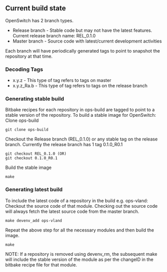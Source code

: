 ## Current build state
OpenSwitch has 2 branch types.
* Release branch - Stable code but may not have the latest features. Current release branch name: REL_0.1.0
* Master branch - Source code with latest/current development activities

Each branch will have periodically generated tags to point to snapshot the repository at that time.
### Decoding Tags
* x.y.z - This type of tag refers to tags on master
* x.y.z_Ra.b - This type of tag refers to tags on the release branch

### Generating stable build
Bitbake recipes for each repository in ops-build are tagged to point to a stable version of the repository. To build a stable image for OpenSwitch:
Clone ops-build
```
git clone ops-build
```
Checkout the Release branch (REL_0.1.0) or any stable tag on the release branch. Currently the release branch has 1 tag 0.1.0_R0.1
```
git checkout REL_0.1.0 (OR)
git checkout 0.1.0_R0.1
```
Build the stable image
```
make
```

### Generating latest build
To include the latest code of a repository in the build e.g. ops-vland:
Checkout the source code of that module. Checking out the source code will always fetch the latest source code from the master branch.
```
make devenv_add ops-vland
```
Repeat the above step for all the necessary modules and then build the image.
```
make
```
NOTE: If a repository is removed using devenv_rm, the subsequent make will include the stable version of the module as per the changeID in the bitbake recipe file for that module.
